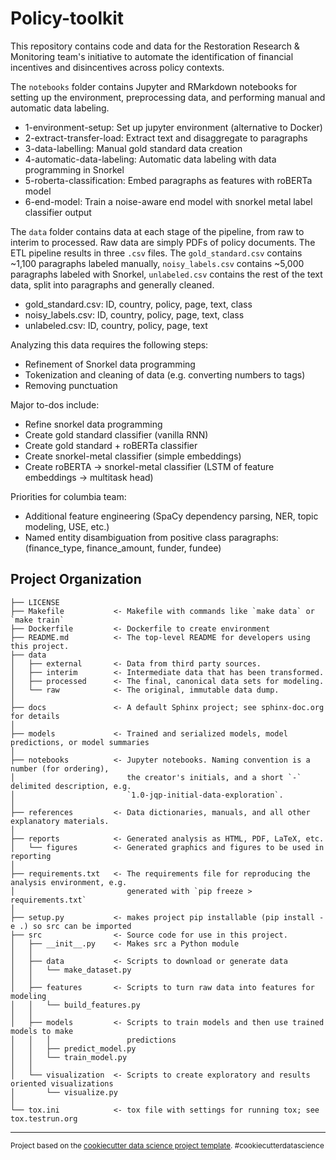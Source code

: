 Policy-toolkit
==============================

This repository contains code and data for the Restoration Research & Monitoring team's initiative to automate the identification of financial incentives and disincentives across policy contexts.

The `notebooks` folder contains Jupyter and RMarkdown notebooks for setting up the environment, preprocessing data, and performing manual and automatic data labeling.

   * 1-environment-setup: Set up jupyter environment (alternative to Docker)
   * 2-extract-transfer-load: Extract text and disaggregate to paragraphs
   * 3-data-labelling: Manual gold standard data creation
   * 4-automatic-data-labeling: Automatic data labeling with data programming in Snorkel
   * 5-roberta-classification: Embed paragraphs as features with roBERTa model
   * 6-end-model: Train a noise-aware end model with snorkel metal label classifier output

The `data` folder contains data at each stage of the pipeline, from raw to interim to processed. Raw data are simply PDFs of policy documents. The ETL pipeline results in three `.csv` files. The `gold_standard.csv` contains ~1,100 paragraphs labeled manually, `noisy_labels.csv` contains ~5,000 paragraphs labeled with Snorkel, `unlabeled.csv` contains the rest of the text data, split into paragraphs and generally cleaned.

   * gold_standard.csv: ID, country, policy, page, text, class
   * noisy_labels.csv: ID, country, policy, page, text, class
   * unlabeled.csv: ID, country, policy, page, text

Analyzing this data requires the following steps:
   * Refinement of Snorkel data programming
   * Tokenization and cleaning of data (e.g. converting numbers to <number> tags)
   * Removing punctuation

Major to-dos include:
   * Refine snorkel data programming
   * Create gold standard classifier (vanilla RNN)
   * Create gold standard + roBERTa classifier
   * Create snorkel-metal classifier (simple embeddings)
   * Create roBERTA -> snorkel-metal classifier (LSTM of feature embeddings -> multitask head)

Priorities for columbia team:
   * Additional feature engineering (SpaCy dependency parsing, NER, topic modeling, USE, etc.)
   * Named entity disambiguation from positive class paragraphs: (finance_type, finance_amount, funder, fundee)

Project Organization
------------

    ├── LICENSE
    ├── Makefile           <- Makefile with commands like `make data` or `make train`
    ├── Dockerfile         <- Dockerfile to create environment
    ├── README.md          <- The top-level README for developers using this project.
    ├── data
    │   ├── external       <- Data from third party sources.
    │   ├── interim        <- Intermediate data that has been transformed.
    │   ├── processed      <- The final, canonical data sets for modeling.
    │   └── raw            <- The original, immutable data dump.
    │
    ├── docs               <- A default Sphinx project; see sphinx-doc.org for details
    │
    ├── models             <- Trained and serialized models, model predictions, or model summaries
    │
    ├── notebooks          <- Jupyter notebooks. Naming convention is a number (for ordering),
    │                         the creator's initials, and a short `-` delimited description, e.g.
    │                         `1.0-jqp-initial-data-exploration`.
    │
    ├── references         <- Data dictionaries, manuals, and all other explanatory materials.
    │
    ├── reports            <- Generated analysis as HTML, PDF, LaTeX, etc.
    │   └── figures        <- Generated graphics and figures to be used in reporting
    │
    ├── requirements.txt   <- The requirements file for reproducing the analysis environment, e.g.
    │                         generated with `pip freeze > requirements.txt`
    │
    ├── setup.py           <- makes project pip installable (pip install -e .) so src can be imported
    ├── src                <- Source code for use in this project.
    │   ├── __init__.py    <- Makes src a Python module
    │   │
    │   ├── data           <- Scripts to download or generate data
    │   │   └── make_dataset.py
    │   │
    │   ├── features       <- Scripts to turn raw data into features for modeling
    │   │   └── build_features.py
    │   │
    │   ├── models         <- Scripts to train models and then use trained models to make
    │   │   │                 predictions
    │   │   ├── predict_model.py
    │   │   └── train_model.py
    │   │
    │   └── visualization  <- Scripts to create exploratory and results oriented visualizations
    │       └── visualize.py
    │
    └── tox.ini            <- tox file with settings for running tox; see tox.testrun.org


--------

<p><small>Project based on the <a target="_blank" href="https://drivendata.github.io/cookiecutter-data-science/">cookiecutter data science project template</a>. #cookiecutterdatascience</small></p>
